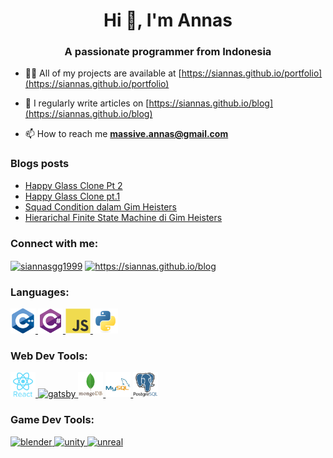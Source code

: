 <h1 align="center">Hi 👋, I'm Annas</h1>
<h3 align="center">A passionate programmer from Indonesia</h3>

- 👨‍💻 All of my projects are available at [https://siannas.github.io/portfolio](https://siannas.github.io/portfolio)

- 📝 I regularly write articles on [https://siannas.github.io/blog](https://siannas.github.io/blog)

- 📫 How to reach me **massive.annas@gmail.com**

### Blogs posts
<!-- BLOG-POST-LIST:START -->
- [Happy Glass Clone Pt 2](https://siannas.github.io/blog/2022/12/27/happy-glass-clone-pt-2/)
- [Happy Glass Clone pt.1](https://siannas.github.io/blog/2022/12/22/happy-glass-clone-pt-1/)
- [Squad Condition dalam Gim Heisters](https://siannas.github.io/blog/2022/12/12/squad-condition-dalam-gim-heisters/)
- [Hierarichal Finite State Machine di Gim Heisters](https://siannas.github.io/blog/2022/12/08/hierarichal-finite-state-machine-di-game-heisters/)
<!-- BLOG-POST-LIST:END -->

<h3 align="left">Connect with me:</h3>
<p align="left">
    <a href="https://twitter.com/siannasgg1999" target="blank"><img align="center"
            src="https://raw.githubusercontent.com/rahuldkjain/github-profile-readme-generator/master/src/images/icons/Social/twitter.svg"
            alt="siannasgg1999" height="30" width="40" /></a>
    <a href="/https://siannas.github.io/blog" target="blank"><img align="center"
            src="https://raw.githubusercontent.com/rahuldkjain/github-profile-readme-generator/master/src/images/icons/Social/rss.svg"
            alt="https://siannas.github.io/blog" height="30" width="40" /></a>
</p>

<h3 align="left">Languages:</h3>
<p align="left">  <a href="https://www.w3schools.com/cpp/" target="_blank" rel="noreferrer">
        <img src="https://raw.githubusercontent.com/devicons/devicon/master/icons/cplusplus/cplusplus-original.svg"
            alt="cplusplus" width="40" height="40" /> </a> <a href="https://www.w3schools.com/cs/" target="_blank"
        rel="noreferrer"> <img
            src="https://raw.githubusercontent.com/devicons/devicon/master/icons/csharp/csharp-original.svg"
            alt="csharp" width="40" height="40" /> </a> 
    <a href="https://developer.mozilla.org/en-US/docs/Web/JavaScript" target="_blank" rel="noreferrer"> <img
            src="https://raw.githubusercontent.com/devicons/devicon/master/icons/javascript/javascript-original.svg"
            alt="javascript" width="40" height="40" /> </a>
            <a href="https://www.python.org" target="_blank"
        rel="noreferrer"> <img
            src="https://raw.githubusercontent.com/devicons/devicon/master/icons/python/python-original.svg"
            alt="python" width="40" height="40" /> </a>
<h3 align="left">Web Dev Tools:</h3>
<a href="https://reactjs.org/" target="_blank" rel="noreferrer">
        <img src="https://raw.githubusercontent.com/devicons/devicon/master/icons/react/react-original-wordmark.svg"
            alt="react" width="40" height="40" /> </a> 
<a href="https://www.gatsbyjs.com/" target="_blank" rel="noreferrer"> <img
    src="https://www.vectorlogo.zone/logos/gatsbyjs/gatsbyjs-icon.svg" alt="gatsby" width="40" height="40" />
    </a> 
    <a href="https://www.mongodb.com/" target="_blank"
        rel="noreferrer"> <img
            src="https://raw.githubusercontent.com/devicons/devicon/master/icons/mongodb/mongodb-original-wordmark.svg"
            alt="mongodb" width="40" height="40" /> </a> <a href="https://www.mysql.com/" target="_blank"
        rel="noreferrer"> <img
            src="https://raw.githubusercontent.com/devicons/devicon/master/icons/mysql/mysql-original-wordmark.svg"
            alt="mysql" width="40" height="40" /> </a> <a href="https://www.postgresql.org" target="_blank"
        rel="noreferrer"> <img
            src="https://raw.githubusercontent.com/devicons/devicon/master/icons/postgresql/postgresql-original-wordmark.svg"
            alt="postgresql" width="40" height="40" /> </a>  
<h3 align="left">Game Dev Tools:</h3>
<a href="https://www.blender.org/" target="_blank" rel="noreferrer"> <img
            src="https://download.blender.org/branding/community/blender_community_badge_white.svg" alt="blender"
            width="40" height="40" /> </a>
            <a href="https://unity.com/" target="_blank" rel="noreferrer">
        <img src="https://www.vectorlogo.zone/logos/unity3d/unity3d-icon.svg" alt="unity" width="40" height="40" /> </a>
    <a href="https://unrealengine.com/" target="_blank" rel="noreferrer"> <img
            src="https://raw.githubusercontent.com/kenangundogan/fontisto/036b7eca71aab1bef8e6a0518f7329f13ed62f6b/icons/svg/brand/unreal-engine.svg"
            alt="unreal" width="40" height="40" /> </a>
</p>
